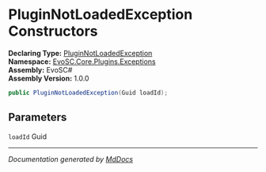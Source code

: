 ﻿<!--  
  <auto-generated>   
    The contents of this file were generated by a tool.  
    Changes to this file may be list if the file is regenerated  
  </auto-generated>   
-->

# PluginNotLoadedException Constructors

**Declaring Type:** [PluginNotLoadedException](../index.md)  
**Namespace:** [EvoSC.Core.Plugins.Exceptions](../../index.md)  
**Assembly:** EvoSC\#  
**Assembly Version:** 1.0.0

```csharp
public PluginNotLoadedException(Guid loadId);
```

## Parameters

`loadId`  Guid

___

*Documentation generated by [MdDocs](https://github.com/ap0llo/mddocs)*
